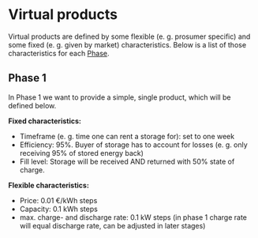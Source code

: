 # Virtual products
Virtual products are defined by some flexible (e. g. prosumer specific) and some fixed (e. g. given by market) characteristics. Below is a list of those characteristics for each [Phase](https://github.com/MAS4TE/organisation/blob/main/media/mas4te-configuration-phase-fhac.png).

## Phase 1
In Phase 1 we want to provide a simple, single product, which will be defined below.

**Fixed characteristics:**
* Timeframe (e. g. time one can rent a storage for): set to one week
* Efficiency: 95%. Buyer of storage has to account for losses (e. g. only receiving 95% of stored energy back)
* Fill level: Storage will be received AND returned with 50% state of charge.

**Flexible characteristics:**
* Price: 0.01 €/kWh steps
* Capacity: 0.1 kWh steps
* max. charge- and discharge rate: 0.1 kW steps (in phase 1 charge rate will equal discharge rate, can be adjusted in later stages)
